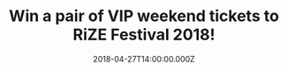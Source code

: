 ---
campaign-uuid: "c-0ab912b2-7b7f-4724-bdb3-c56be8bcd579"
type: "Preview"
category: "Tickets"
date: "2018-04-27T14:00:00.000Z"
end-date: "2018-05-11T23:59:00.000Z"
disable-form: false
is_promoted: false
has_entry_page: true
title: "Win a pair of VIP weekend tickets to RiZE Festival 2018!"
competition-description: "<p>Get your festival mood ready because NME is running a\
  \ competition for a lucky winner to attend the brand new RiZE Festival which will\
  \ take place at the iconic Hylands Park in Chelmsford on Friday 17th and Saturday\
  \ 18th August 2018!</p> \r\n<p>If this sounds like the best plan of your summer,\
  \ click on the link for a chance to win!</p>"
hero-header: "Win a pair of VIP weekend tickets to RiZE Festival 2018!"
terms-confirmation: "N/A"
banner-img: "https://assets.expresslyapp.com/asset-b6222144-8707-4737-ac27-9fd9f09ad0c5.jpg"
logo-left-href: "https://rizefestival.co.uk/"
logo-left-image: "https://assets.expresslyapp.com/asset-9aae163b-5ea3-4bdb-b03e-d52b830e14cb.jpg"
logo-left-title: "RiZE"
bg-image-hero: "https://assets.expresslyapp.com/asset-956557a8-7175-4659-bdc2-21c8866c8a08.jpg"
bg-image-first: "https://assets.expresslyapp.com/asset-743ce874-4ba1-4631-9739-6f82e9080a56.jpg"
bg-image-second: "https://assets.expresslyapp.com/asset-aef2ee67-73dc-49c4-9b8f-3f0710f4be68.jpg"
bg-image-third: "https://assets.expresslyapp.com/asset-5119da3a-f6e0-4c37-bc88-d9afcae69977.jpg"
section1-content: "<p>Celebrating its very first year, RiZE Festival brings together\
  \ an exciting mix of the very best music from classic indie, pop, urban, dance and\
  \ new upcoming talent across four stages!</p>\r\n<p>Hylands Park has a history of\
  \ hosting world class events and this new local festival promises to bring an incredible\
  \ weekend of live music plus a huge hub of the best food and drink on the festival\
  \ circuit!</p>"
section2-content: "<p>The prize includes a pair of VIP weekend tickets so the winner\
  \ will have access to the VIP area which is the heart of the festival and the place\
  \ to be!</p> <p>Liam Gallagher & Stereophonics will be headlining and other artists\
  \ announced include Rag N Bone Man, Rita Ora, James Bay, Years & Years, Bastille,\
  \ Miles Kane and many more…</p>"
section3-content: "<p>A mini festival within the festival, access to the festival’\
  s VIP Area includes: Street Food Stalls where you can buy delicious food*, VIP Bar\
  \ selling wines, beers, spirits and cocktails*, Glitter Make-up Station*, Information\
  \ hub and Cloakroom*, Proper Toilets, Chill-out area with garden seating*, Exclusive\
  \ DJ sets (separate line-up confirmed closer to the show), VIP wristband... and\
  \ more!</p> \r\n<p>* Please note these items are at an additional Cost</p>\r\n<p>Wanna\
  \ be there now? Competition closes on Friday 11 May at 23:59 so complete the form\
  \ below for a chance to win a pair of VIP tickets and you could be singing along\
  \ with Liam Gallagher & many more at RiZE Festival next August!</p>"
entry-title: "Win a pair of VIP weekend tickets to RiZE Festival 2018!"
entry-content: "<p>Hurry up! Complete the form below to be in with a chance to rock\
  \ out with RiZE Festival in Hylands Park next August!</p>"
has-winner: false
prize-description: "A pair of VIP weekend tickets to RiZE Festival"
prize-restrictions: "Winners are responsible for any transport costs to/from the event."
special-conditions: "* Please note these items are at an additional Cost:\r\nStreet\
  \ Food Stalls*\r\nVIP Bar*\r\nGlitter Make-up Station *\r\nInformation hub and Cloakroom*\r\
  \n\r\nAny travel expenses are not included."
---